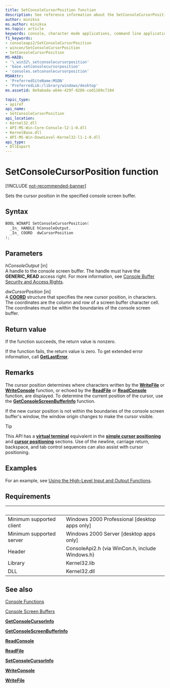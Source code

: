 ```yaml
---
title: SetConsoleCursorPosition function
description: See reference information about the SetConsoleCursorPosition function, which sets the cursor position in the specified console screen buffer.
author: miniksa
ms.author: miniksa
ms.topic: article
keywords: console, character mode applications, command line applications, terminal applications, console api
f1_keywords:
- consoleapi2/SetConsoleCursorPosition
- wincon/SetConsoleCursorPosition
- SetConsoleCursorPosition
MS-HAID:
- '\_win32\_setconsolecursorposition'
- 'base.setconsolecursorposition'
- 'consoles.setconsolecursorposition'
MSHAttr:
- 'PreferredSiteName:MSDN'
- 'PreferredLib:/library/windows/desktop'
ms.assetid: 8e9abada-a64e-429f-8286-ced1169c7104

topic_type:
- apiref
api_name:
- SetConsoleCursorPosition
api_location:
- Kernel32.dll
- API-MS-Win-Core-Console-l2-1-0.dll
- KernelBase.dll
- API-MS-Win-DownLevel-Kernel32-l1-1-0.dll
api_type:
- DllExport
---
```


# SetConsoleCursorPosition function

[!INCLUDE [not-recommended-banner](./includes/not-recommended-banner.md)]

Sets the cursor position in the specified console screen buffer.

## Syntax

```C
BOOL WINAPI SetConsoleCursorPosition(
  _In_ HANDLE hConsoleOutput,
  _In_ COORD  dwCursorPosition
);
```

## Parameters

*hConsoleOutput* \[in\]  
A handle to the console screen buffer. The handle must have the **GENERIC\_READ** access right. For more information, see [Console Buffer Security and Access Rights](console-buffer-security-and-access-rights.md).

*dwCursorPosition* \[in\]  
A [**COORD**](coord-str.md) structure that specifies the new cursor position, in characters. The coordinates are the column and row of a screen buffer character cell. The coordinates must be within the boundaries of the console screen buffer.

## Return value

If the function succeeds, the return value is nonzero.

If the function fails, the return value is zero. To get extended error information, call [**GetLastError**](/windows/win32/api/errhandlingapi/nf-errhandlingapi-getlasterror).

## Remarks

The cursor position determines where characters written by the [**WriteFile**](/windows/win32/api/fileapi/nf-fileapi-writefile) or [**WriteConsole**](writeconsole.md) function, or echoed by the [**ReadFile**](/windows/win32/api/fileapi/nf-fileapi-readfile) or [**ReadConsole**](readconsole.md) function, are displayed. To determine the current position of the cursor, use the [**GetConsoleScreenBufferInfo**](getconsolescreenbufferinfo.md) function.

If the new cursor position is not within the boundaries of the console screen buffer's window, the window origin changes to make the cursor visible.

> [!TIP]
> This API has a **[virtual terminal](console-virtual-terminal-sequences.md)** equivalent in the **[simple cursor positioning](console-virtual-terminal-sequences.md#simple-cursor-positioning)** and **[cursor positioning](console-virtual-terminal-sequences.md#cursor-positioning)** sections. Use of the newline, carriage return, backspace, and tab control sequences can also assist with cursor positioning.

## Examples

For an example, see [Using the High-Level Input and Output Functions](using-the-high-level-input-and-output-functions.md).

## Requirements

| &nbsp; | &nbsp; |
|-|-|
| Minimum supported client | Windows 2000 Professional \[desktop apps only\] |
| Minimum supported server | Windows 2000 Server \[desktop apps only\] |
| Header | ConsoleApi2.h (via WinCon.h, include Windows.h) |
| Library | Kernel32.lib |
| DLL | Kernel32.dll |

## See also

[Console Functions](console-functions.md)

[Console Screen Buffers](console-screen-buffers.md)

[**GetConsoleCursorInfo**](getconsolecursorinfo.md)

[**GetConsoleScreenBufferInfo**](getconsolescreenbufferinfo.md)

[**ReadConsole**](readconsole.md)

[**ReadFile**](/windows/win32/api/fileapi/nf-fileapi-readfile)

[**SetConsoleCursorInfo**](setconsolecursorinfo.md)

[**WriteConsole**](writeconsole.md)

[**WriteFile**](/windows/win32/api/fileapi/nf-fileapi-writefile)